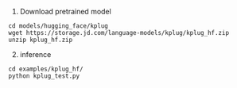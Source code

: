 

1. Download pretrained model
```
cd models/hugging_face/kplug
wget https://storage.jd.com/language-models/kplug/kplug_hf.zip
unzip kplug_hf.zip
```


2. inference
```
cd examples/kplug_hf/
python kplug_test.py
```
